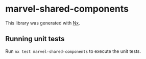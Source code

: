 # marvel-shared-components

This library was generated with [Nx](https://nx.dev).

## Running unit tests

Run `nx test marvel-shared-components` to execute the unit tests.
